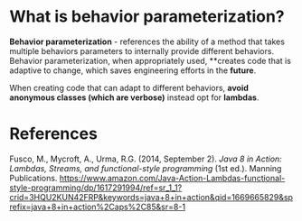 # What is behavior parameterization? 

**Behavior parameterization** - references the ability of a method that takes multiple behaviors parameters to internally provide 
different behaviors. Behavior parameterization, when appropriately used, **creates code that is adaptive to change, which saves engineering efforts
in the **future**.  

When creating code that can adapt to different behaviors, **avoid anonymous classes (which are verbose)** instead opt for **lambdas**. 



# References 
Fusco, M., Mycroft, A., Urma, R.G. (2014, September 2). *Java 8 in Action: Lambdas, Streams, and functional-style programming* (1st ed.). Manning Publications. <https://www.amazon.com/Java-Action-Lambdas-functional-style-programming/dp/1617291994/ref=sr_1_1?crid=3HQU2KUN42FRP&keywords=java+8+in+action&qid=1669665829&sprefix=java+8+in+action%2Caps%2C85&sr=8-1> 
